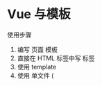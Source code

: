 # Vue 与模板

使用步骤

1. 编写 页面 模板
  1. 直接在 HTML 标签中写 标签
  2. 使用 template
  3. 使用 单文件 ( <template>) 
2. 创建 Vue 实例
  1. 在 Vue 的构造函数中提供：data，methods，computed，watcher，props...
3. 将 Vue 挂载到 页面 中 ( mount )

# 数据驱动模型

Vue 的执行流程

1. 获得模板：模板中有 “坑”
2. 利用 Vue 构造函数中所提供的数据来“填坑”，得到可以在页面显示的“标签了”
3. 将标签加替换页面中原来有坑的标签

Vue 利用 我们提供的数据 和 页面中 模板 生成了一个新的 HTML 标签 （node元素），替换到了 页面中 放置模板的位置。

我们该怎么实现呢？？？？

# 简单的模板渲染


# 虚拟DOM

目标：

1. 怎么将真正的 DOM 转换为 虚拟DOM
2. 怎么将虚拟 DOM 转换为 真正的DOM

思路与深拷贝类似

# 函数柯里化

参考资料：

- [函数式编程](https://llh911001.gitbooks.io/mostly-adequate-guide-chinese/content/)
- [维基百科](https://zh.wikipedia.org/wiki/%E6%9F%AF%E9%87%8C%E5%8C%96)

概念：
1. 柯里化：一个函数原本有多个参数，只传入**一个**参数，生成一个新函数，由新函数接收剩下的参数来运行得到的结构。
2. 偏函数：一个函数原本有多个参数，只传入**一部分**参数，生成一个新函数，由新函数接收剩下的参数来运行得到的结构。
3. 高阶函数：一个函数参数是一个函数，该函数对参数这个函数进行加工，得到一个函数，这个加工用的函数就是高阶函数。

为什么要使用柯里化？为了提升性能，使用柯里化可以缓存一部分能力。

使用两个案例来说明：

1. 判断元素
2. 虚拟DOM 的 render 方法

1. 判断元素：

Vue 本质上是使用 HTML 的字符串作为模板的，将字符串的 模板 转换为 AST，再转换为 VNode。

- 模板 -> AST
- VNode -> DOM
- DOM -> VNode

哪一个阶段最消耗性能？
最消耗性能的是字符串解析（ 模板 -> AST ）

例子：let s = "1 + 2 * ( 3 + 4 * ( 5 + 6 ) )" 
写一个程序，解析这个表达式，得到结果
我们一般会将这个表达式转换为 “波兰式” 表达式，然后使用栈结构来运算

在 Vue 中，每一个标签可以是真正的 HTML 标签，也可以是自定义组件，问怎么区分？

在 Vue 源码中其实将所有可用的 HTML 标签已经存起来了

假设这里只考虑几个标签：

```js
let tag = 'div,p,a,img,ul,li'.split(',');
```

需要一个函数，判断一个标签名是否为 内置的 标签

```js
function isHTMLTag (tagName) {
  tagName = tagName.toLowerCase();
  if ( tags.indexOf( tagName ) > -1) return true;
  return false;
}
```

模板是任意编写的，可以写的很简单，也可以写的很复杂，indexOf 内部也是要循环的

如果有 6 中内置标签，而模板中有 10 个标签需要判断，那么就需要执行 60 次循环

2. 虚拟DOM 的 render 方法

思考：vue 项目 *模板 转换为 抽象语法树* 需要执行几次？？？

- 页面一开始加载需要渲染
- 每一个属性（响应式）数据在发生变化的时候 要渲染
- watch, computed 等等

day01 写的代码每次需要渲染的时候，模板就会被解析一次。（注意：这里我们简化了解析方法。）

render 的作用是将 虚拟DOM 转换为 真正的DOM 加载到页面中

- 虚拟 DOM 可以降级理解为抽象语法树 AST
- 一个项目运行的时候，模板是不会变的，就表示 AST 是不会变的

我们可以将代码进行优化，将 虚拟DOM 缓存起来，生成一个函数，函数只需要传入数据 就可以得到 真正的DOM






